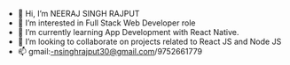 - 👋 Hi, I’m NEERAJ SINGH RAJPUT
- 👀 I’m interested in Full Stack Web Developer role
- 🌱 I’m currently learning App Development with React Native.  
- 💞️ I’m looking to collaborate on projects related to React JS and Node JS
- 📫 gmail:-nsinghrajput30@gmail.com/9752661779

<!---
NSINGHRAJPUT/NSINGHRAJPUT is a ✨ special ✨ repository because its `README.md` (this file) appears on your GitHub profile.
You can click the Preview link to take a look at your changes.
--->
